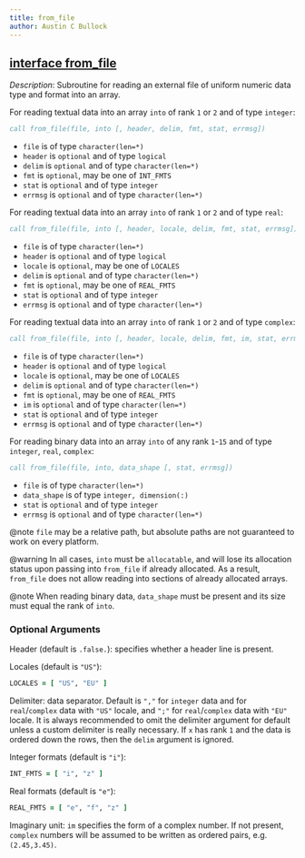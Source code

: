 ```yaml
---
title: from_file
author: Austin C Bullock
---
```


## [interface from_file](../../interface/from_file.html)

*Description*: Subroutine for reading an external file of uniform numeric data type and format into an array.

For reading textual data into an array `into` of rank `1` or `2` and of type `integer`:

```fortran
call from_file(file, into [, header, delim, fmt, stat, errmsg])
```

* `file` is of type `character(len=*)`
* `header` is `optional` and of type `logical`
* `delim` is `optional` and of type `character(len=*)`
* `fmt` is `optional`, may be one of `INT_FMTS`
* `stat` is `optional` and of type `integer`
* `errmsg` is `optional` and of type `character(len=*)`

For reading textual data into an array `into` of rank `1` or `2` and of type `real`:

```fortran
call from_file(file, into [, header, locale, delim, fmt, stat, errmsg])
```

* `file` is of type `character(len=*)`
* `header` is `optional` and of type `logical`
* `locale` is `optional`, may be one of `LOCALES`
* `delim` is `optional` and of type `character(len=*)`
* `fmt` is `optional`, may be one of `REAL_FMTS`
* `stat` is `optional` and of type `integer`
* `errmsg` is `optional` and of type `character(len=*)`

For reading textual data into an array `into` of rank `1` or `2` and of type `complex`:

```fortran
call from_file(file, into [, header, locale, delim, fmt, im, stat, errmsg])
```

* `file` is of type `character(len=*)`
* `header` is `optional` and of type `logical`
* `locale` is `optional`, may be one of `LOCALES`
* `delim` is `optional` and of type `character(len=*)`
* `fmt` is `optional`, may be one of `REAL_FMTS`
* `im` is `optional` and of type `character(len=*)`
* `stat` is `optional` and of type `integer`
* `errmsg` is `optional` and of type `character(len=*)`

For reading binary data into an array `into` of any rank `1`-`15` and of type `integer`, `real`, `complex`:

```fortran
call from_file(file, into, data_shape [, stat, errmsg])
```

* `file` is of type `character(len=*)`
* `data_shape` is of type `integer, dimension(:)`
* `stat` is `optional` and of type `integer`
* `errmsg` is `optional` and of type `character(len=*)`

@note `file` may be a relative path, but absolute paths are not guaranteed to work on every platform.

@warning In all cases, `into` must be `allocatable`, and will lose its allocation status upon passing into `from_file` if already allocated. As a result, `from_file` does not allow reading into sections of already allocated arrays.

@note When reading binary data, `data_shape` must be present and its size must equal the rank of `into`.

### Optional Arguments

Header (default is `.false.`): specifies whether a header line is present.

Locales (default is `"US"`):

```fortran
LOCALES = [ "US", "EU" ]
```

Delimiter: data separator. Default is `","` for `integer` data and for `real`/`complex` data with `"US"` locale, and `";"` for `real`/`complex` data with `"EU"` locale. It is always recommended to omit the delimiter argument for default unless a custom delimiter is really necessary. If `x` has rank `1` and the data is ordered down the rows, then the `delim` argument is ignored.

Integer formats (default is `"i"`):

```fortran
INT_FMTS = [ "i", "z" ]
```

Real formats (default is `"e"`):

```fortran
REAL_FMTS = [ "e", "f", "z" ]
```

Imaginary unit: `im` specifies the form of a complex number. If not present, `complex` numbers will be assumed to be written as ordered pairs, e.g. `(2.45,3.45)`.
